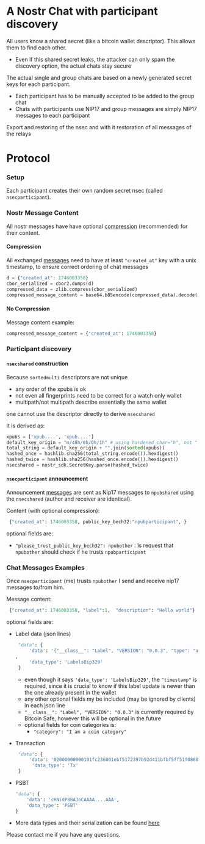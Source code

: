 # A Nostr Chat with participant discovery

All users know a shared secret (like a bitcoin wallet descriptor). This allows them to find each other. 
  * Even if this shared secret leaks, the attacker can only spam the discovery option, the actual chats stay secure

The actual single and group chats are based on a newly generated secret keys for each participant.
  * Each participant has to be manually accepted to be added to the group chat
  * Chats with participants use NIP17 and group messages are simply NIP17 messages to each participant 

Export and restoring of the nsec and with it restoration of all messages of the relays







# Protocol

### Setup

Each participant creates their own random secret nsec (called `nsecparticipant`).

### Nostr Message Content

All nostr messages have have optional [compression](https://github.com/andreasgriffin/bitcoin-nostr-chat/blob/bcdeb0659c3bb9dfeec4987d9b228460338fa0f2/bitcoin_nostr_chat/base_dm.py#L75) (recommended) for their content. 

#### Compression

All exchanged [messages](https://github.com/andreasgriffin/bitcoin-nostr-chat/blob/bcdeb0659c3bb9dfeec4987d9b228460338fa0f2/bitcoin_nostr_chat/base_dm.py#L50) need to have at least `"created_at"` key with a unix timestamp, to ensure correct ordering of chat messages

```python
d = {"created_at": 1746003358}
cbor_serialized = cbor2.dumps(d)
compressed_data = zlib.compress(cbor_serialized)
compressed_message_content = base64.b85encode(compressed_data).decode()
```

#### No Compression

Message content example: 

```python
compressed_message_content = {"created_at": 1746003358}
```



### Participant discovery

#### `nsecshared` construction

Because `sortedmulti`  descriptors are not unique

- any order of the xpubs is ok
- not even all fingerprints need to be correct for a watch only wallet
-  multipath/not multipath describe essentially the same wallet

 one cannot use the descriptor directly to derive `nsecshared`

It is derived as:

````python
xpubs = ['xpub....', 'xpub....']
default_key_origin = "m/48h/0h/0h/1h" # using hardened_char="h", not "'"
total_string = default_key_origin + "".join(sorted(xpubs))
hashed_once = hashlib.sha256(total_string.encode()).hexdigest()
hashed_twice = hashlib.sha256(hashed_once.encode()).hexdigest() 
nsecshared = nostr_sdk.SecretKey.parse(hashed_twice)
````

#### `nsecparticipant` announcement

Announcement [messages](https://github.com/andreasgriffin/bitcoin-nostr-chat/blob/bcdeb0659c3bb9dfeec4987d9b228460338fa0f2/bitcoin_nostr_chat/protocol_dm.py#L42) are sent as Nip17 messages to `npubshared` using the `nsecshared` (author and receiver are identical).

Content (with optional compression):

````python
 {"created_at": 1746003358, public_key_bech32:"npubparticipant", }
````

optional fields are:

- `"please_trust_public_key_bech32": npubother` :  Is  request that `npubother` should check if he trusts `npubparticipant`

### Chat Messages Examples

Once `nsecparticipant` (me) trusts `npubother` I send and receive nip17 messages to/from him.

Message content:

````python
 {"created_at": 1746003358, "label":1,  "description": "Hello world"}
````

optional fields are:

- Label data (json lines)

  ````python
   "data": {
       'data': '{"__class__": "Label", "VERSION": "0.0.3", "type": "addr", "ref": "tb1q3qt0n3z69sds3u6zxalds3fl67rez4u2vjv6we", "label": "I am an adddress label", "timestamp": 1746003358}\n{"__class__": "Label", "VERSION": "0.0.3", "type": "addr", "ref": "tb1qmx7ke6j0amadeca65xqxpwh0utju5g3u55na9a", "label": "I am an adddress label too", "timestamp": 1746003358}'
  ,
       'data_type': 'LabelsBip329'
   }
  ````

  - even though it says `'data_type': 'LabelsBip329'`,  the `"timestamp"` is required, since it is crucial to know if this label update is newer than the one already present in the wallet
  - any other optional fields my be included (may be ignored by clients)  in each json line
  - `"__class__": "Label", "VERSION": "0.0.3"` is currently required by Bitcoin Safe, however this will be optional in the future
  - optional fields for coin categories is:
    - `"category": "I am a coin category"`

- Transaction 

  ````python
   "data": { 
       'data': '02000000000101fc236001ebf5172397b92d411bfbf5ff51f08686e2443e248d0c2ed216d6ef070000000000fdffffff012709000000000000160014cbcd06e51299d26952ceed9b22fda644aa7df1220247304402203cb08c4b6b6410ed5b49532059c2ba6f525c2e59bf0edb013f830876f5ee0da702206f8e97552d0f8a6b0359431b58395aa42dc1ca12d26a1b8ca184cfd9e87187ef012102581ea439b4a084c2945eec9b57da1621c5792b4209eab4fd26c284720219ebb7070c0000', 
    	'data_type': 'Tx'
   }
  ````


- PSBT 

  ````python
  "data": { 
      'data': 'cHNidP8BAJoCAAAA....AAA', 
      'data_type': 'PSBT'
  }
  ````

- More data types and their serialization can be found [here](https://github.com/andreasgriffin/bitcoin-qr-tools/blob/afc9d6c552838d02e48f02abe69905116d372a5d/bitcoin_qr_tools/data.py#L764)



Please contact me if you have any questions.

